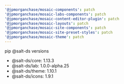 ```yaml
---
'@jpmorganchase/mosaic-components': patch
'@jpmorganchase/mosaic-labs-components': patch
'@jpmorganchase/mosaic-content-editor-plugin': patch
'@jpmorganchase/mosaic-layouts': patch
'@jpmorganchase/mosaic-site-components': patch
'@jpmorganchase/mosaic-site-preset-styles': patch
'@jpmorganchase/mosaic-theme': patch
---
```


pip @salt-ds versions

- @salt-ds/core: 1.13.3
- @salt-ds/lab: 1.0.0-alpha.25
- @salt-ds/theme: 1.10.1
- @salt-ds/icons: 1.9.1

